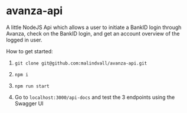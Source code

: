 # avanza-api

A little NodeJS Api which allows a user to initiate a BankID login through Avanza, check on the BankID login, and get an account overview of the logged in user.

How to get started:

1. `git clone git@github.com:malindvall/avanza-api.git`

2. `npm i`

3. `npm run start`

4. Go to `localhost:3000/api-docs` and test the 3 endpoints using the Swagger UI
